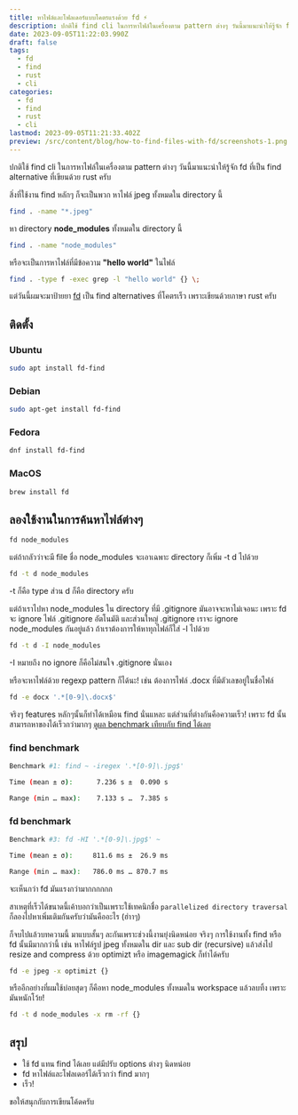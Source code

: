 ```yaml
---
title: หาไฟล์และโฟลเดอร์แบบโคตรแรงด้วย fd ⚡️
description: ปกติใช้ find cli ในการหาไฟล์ในเครื่องตาม pattern ต่างๆ วันนี้มาแนะนำให้รู้จัก fd ที่เป็น find alternative ที่เขียนด้วย rust ครับ
date: 2023-09-05T11:22:03.990Z
draft: false
tags:
  - fd
  - find
  - rust
  - cli
categories: 
  - fd
  - find
  - rust
  - cli
lastmod: 2023-09-05T11:21:33.402Z
preview: /src/content/blog/how-to-find-files-with-fd/screenshots-1.png
---
```


ปกติใช้ find cli ในการหาไฟล์ในเครื่องตาม pattern ต่างๆ วันนี้มาแนะนำให้รู้จัก fd ที่เป็น find alternative ที่เขียนด้วย rust ครับ

สิ่งที่ใช้งาน find หลักๆ ก็จะเป็นพวก หาไฟล์ jpeg ทั้งหมดใน directory นี้
  
```bash
find . -name "*.jpeg"
```

หา directory **node_modules** ทั้งหมดใน directory นี้

```bash
find . -name "node_modules"
```

หรือจะเป็นการหาไฟล์ที่มีข้อความ **"hello world"** ในไฟล์

```bash
find . -type f -exec grep -l "hello world" {} \;
```

แต่วันนี้ผมจะมาป้ายยา [fd](https://github.com/sharkdp/fd) เป็น find alternatives ที่โคตรเร็ว เพราะเขียนด้วยภาษา rust ครับ

## ติดตั้ง

### Ubuntu

```bash
sudo apt install fd-find
```

### Debian

```bash
sudo apt-get install fd-find
```

### Fedora

```bash
dnf install fd-find
```

### MacOS

```bash
brew install fd
```

## ลองใช้งานในการค้นหาไฟล์ต่างๆ

```bash
fd node_modules
```

แต่ถ้ากลัวว่าจะมี file ชื่อ node_modules จะเอาเฉพาะ directory ก็เพิ่ม -t d ไปด้วย

```bash
fd -t d node_modules
```

-t ก็คือ type ส่วน d ก็คือ directory ครับ

แต่ถ้าเราไปหา node_modules ใน directory ที่มี .gitignore มันอาจจะหาไม่เจอนะ เพราะ fd จะ ignore ไฟล์ .gitignore อัตโนมัติ และส่วนใหญ่ .gitignore เราจะ ignore node_modules กันอยู่แล้ว ถ้าเราต้องการให้หาทุกไฟล์ก็ใส่ -I ไปด้วย

```bash
fd -t d -I node_modules
```

-I หมายถึง no ignore ก็คือไม่สนใจ .gitignore นั่นเอง

หรือจะหาไฟล์ด้วย regexp pattern ก็ได้นะ! เช่น ต้องการไฟล์ .docx ที่มีตัวเลขอยู่ในชื่อไฟล์

```bash
fd -e docx '.*[0-9]\.docx$'
```

จริงๆ features หลักๆนั้นก็ทำได้เหมือน find นั่นแหละ แต่ส่วนที่ต่างกันคือความเร็ว! เพราะ fd นั้นสามารถหาของได้เร็วกว่ามากๆ [ดูผล benchmark เทียบกับ find ได้เลย](https://github.com/sharkdp/fd#benchmark) 


### find benchmark

```sh
Benchmark #1: find ~ -iregex '.*[0-9]\.jpg$'

Time (mean ± σ):      7.236 s ±  0.090 s

Range (min … max):    7.133 s …  7.385 s
```

### fd benchmark

```sh
Benchmark #3: fd -HI '.*[0-9]\.jpg$' ~

Time (mean ± σ):     811.6 ms ±  26.9 ms

Range (min … max):   786.0 ms … 870.7 ms
```

จะเห็นกว่า fd มันแรงกว่ามากกกกกก

สาเหตุที่เร็วได้ขนาดนี้เค้าบอกว่าเป็นเพราะใช้เทคนิกชื่อ `parallelized directory traversal` ก็ลองไปหาเพิ่มเติมกันครับว่ามันคืออะไร (ฮ่าาๆ)

ก็จบไปแล้วบทความนี้ มาแบบสั้นๆ ละกันเพราะช่วงนี้งานยุ่งนิดหน่อย จริงๆ การใช้งานทั้ง find หรือ fd นั้นมีมากกว่านี้ เช่น หาไฟล์รูป jpeg ทั้งหมดใน dir และ sub dir (recursive) แล้วส่งไป resize and compress ด้วย optimizt หรือ imagemagick ก็ทำได้ครับ

```bash
fd -e jpeg -x optimizt {}
```

หรืออีกอย่างที่ผมใช้บ่อยสุดๆ ก็คือหา node_modules ทั้งหมดใน workspace แล้วลบทิ้ง เพราะมันหนักโว้ย!

```bash
fd -t d node_modules -x rm -rf {}
```

## สรุป

- ใช้ fd แทน find ได้เลย แต่มีปรับ options ต่างๆ นิดหน่อย
- fd หาไฟล์และโฟลเดอร์ได้เร็วกว่า find มากๆ
- เร็ว!

ขอให้สนุกกับการเขียนโค้ดครับ
